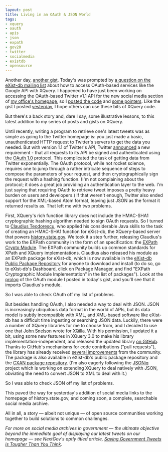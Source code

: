 ```yaml
---
layout: post
title: Living in an OAuth & JSON World
tags:
- xquery 
- oauth 
- apis 
- json 
- expath 
- gov20 
- twitter 
- socialmedia 
- existdb 
- opensource
---
```


Another day, [another gist](http://gist.github.com/joewiz/5929809). Today's was prompted by [a question on the eXist-db mailing list](http://markmail.org/thread/5izhua45glftmxja) about how to access OAuth-based services like the Google API with XQuery. I happened to have just been working on accessing the OAuth-based Twitter v1.1 API for the new social media section of [my office's homepage](http://history.state.gov), so I [posted the code](http://gist.github.com/joewiz/5929809) and [some pointers](https://gist.github.com/joewiz/5929809#comment-856692). Like the gist I posted [yesterday](http://joewiz.tumblr.com/post/54546474105/trimming-text-without-cutting-off-words-using-xquery), I hope others can use these bits of XQuery code.

But there's a back story and, dare I say, some illustrative lessons, to this latest addition to my series of posts and gists on XQuery.

Until recently, writing a program to retrieve one's latest tweets was as simple as going to the Twitter homepage is: you just made a basic, unauthenticated HTTP request to Twitter's servers to get the data you needed. But with version 1.1 of Twitter's API, Twitter [announced](https://dev.twitter.com/blog/changes-coming-to-twitter-api) a new requirement - that all requests to its API be signed and authenticated using the [OAuth 1.0](http://tools.ietf.org/html/rfc5849) protocol. This complicated the task of getting data from Twitter exponentially. The OAuth protocol, while not rocket science, requires one to jump through a rather intricate sequence of steps to compose the parameters of your request, and then cryptographically sign the request with a hashing function. (I'm not complaining about the protocol; it does a great job providing an authentication layer to the web. I'm just saying that requiring OAuth to retrieve tweet imposes a pretty heavy burden on users and developers.) If that weren't enough, Twitter also ended support for the XML-based Atom format, leaving just JSON as the format it returned results as. That left me with two problems.

First, XQuery's rich function library does not include the HMAC-SHA1 cryptographic hashing algorithm needed to sign OAuth requests. So I turned to [Claudius Teodorescu](https://twitter.com/ClaudiusTeodore), who applied his considerable Java skills to the task of creating an HMAC-SHA1 function for eXist-db, the XQuery-based server that powers [history.state.gov](http://history.state.gov). We took it a step further, releasing Claudius's work to the EXPath community in the form of an specification: the [EXPath Crypto Module](http://expath.org/spec/crypto). The EXPath community builds up common standards for XPath and XQuery implementations. Claudius also released his module as an EXPath package for eXist-db, which is now available in the [eXist-db Public Package Repository](http://exist-db.org/exist/apps/public-repo/index.html) for anyone to download and install (to do so, go to eXist-db's Dashboard, click on Package Manager, and find "EXPath Cryptographic Module Implementation" in the list of packages"). Look at the [prolog](https://gist.github.com/joewiz/5929809#file-oauth-xq) of the OAuth module I posted in today's gist, and you'll see that it imports Claudius's module.

So I was able to check OAuth off my list of problems.

But besides handling OAuth, I also needed a way to deal with JSON. JSON is increasingly ubiquitous data format in the world of APIs, but its data model is subtly incompatible with XML, and XML-based software like eXist-db has a difficult time ingesting or searching JSON data. Luckily, there were a number of XQuery libraries for me to choose from, and I decided to use one that [John Snelson](http://john.snelson.org.uk/) wrote for [XQilla](http://xqilla.hg.sourceforge.net/hgweb/xqilla/xqilla/file/6458513c94c0/src/functions/XQillaModule.xq). With his permission, I updated it a bit, using some new features in XQuery 3.0 to make his library implementation-independent, and released the updated library [on GitHub](https://github.com/joewiz/xqjson). Thanks to GitHub's mechanisms for code contributions ("pull requests"), the library has already received [several improvements](https://github.com/joewiz/xqjson/graphs/contributors) from the community. The package is also available in eXist-db's public package repository and the [CXAN package repository](http://test.cxan.org/pkg/xqjson). (I'm also eagerly following the [JSONiq](http://www.jsoniq.org/) project which is working on extending XQuery to deal natively with JSON, obviating the need to convert JSON to XML to deal with it.)

So I was able to check JSON off my list of problems.  

This paved the way for yesterday's addition of social media links to the homepage of history.state.gov, and coming soon, a complete, searchable social media archive. 

All in all, a story — albeit not unique — of open source communities working together to build solutions to common challenges.

*For more on social media archives in government — the ultimate objective beyond the immediate goal of displaying our latest tweets on our homepage — see NextGov's aptly titled article, [Saving Government Tweets is Tougher Than You Think](http://m.nextgov.com/emerging-tech/2013/06/saving-government-tweets-tougher-you-think/65705/).*